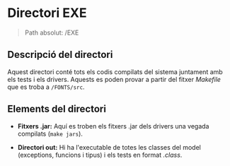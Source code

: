 # Directori EXE

> Path absolut: /EXE

## Descripció del directori
Aquest directori conté tots els codis compilats del sistema juntament amb els tests i els drivers. Aquests es poden
provar a partir del fitxer *Makefile* que es troba a `/FONTS/src`.

## Elements del directori

- **Fitxers .jar:**
Aquí es troben els fitxers .jar dels drivers una vegada compilats (`make jars`).

- **Directori out:**
Hi ha l'executable de totes les classes del model (exceptions, funcions i tipus) i els tests en format *.class*.
